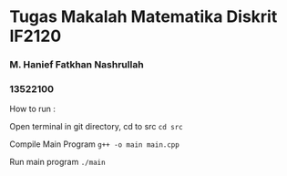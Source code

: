 # Tugas Makalah Matematika Diskrit IF2120

### M. Hanief Fatkhan Nashrullah
### 13522100

How to run :

Open terminal in git directory, cd to src
`cd src`

Compile Main Program
`g++ -o main main.cpp`

Run main program
`./main`
